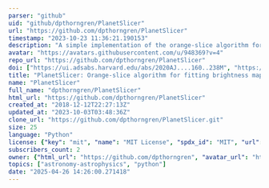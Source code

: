 ```yaml
---
parser: "github"
uid: "github/dpthorngren/PlanetSlicer"
url: "https://github.com/dpthorngren/PlanetSlicer"
timestamp: "2023-10-23 11:36:21.190153"
description: "A simple implementation of the orange-slice algorithm for fitting brightness maps to phase curves (from Cowan and Agol 2008) extended to also handle reflected light (Mayorga et al. 2020)."
avatar: "https://avatars.githubusercontent.com/u/948369?v=4"
repo_url: "https://github.com/dpthorngren/PlanetSlicer"
doi: ["https://ui.adsabs.harvard.edu/abs/2020AJ....160..238M", "https://ui.adsabs.harvard.edu/abs/2023ascl.soft09020T/abstract"]
title: "PlanetSlicer: Orange-slice algorithm for fitting brightness maps to phase curves"
name: "PlanetSlicer"
full_name: "dpthorngren/PlanetSlicer"
html_url: "https://github.com/dpthorngren/PlanetSlicer"
created_at: "2018-12-12T22:27:13Z"
updated_at: "2023-10-03T03:48:36Z"
clone_url: "https://github.com/dpthorngren/PlanetSlicer.git"
size: 25
language: "Python"
license: {"key": "mit", "name": "MIT License", "spdx_id": "MIT", "url": "https://api.github.com/licenses/mit", "node_id": "MDc6TGljZW5zZTEz"}
subscribers_count: 2
owner: {"html_url": "https://github.com/dpthorngren", "avatar_url": "https://avatars.githubusercontent.com/u/948369?v=4", "login": "dpthorngren", "type": "User"}
topics: ["astronomy-astrophysics", "python"]
date: "2025-04-26 14:26:00.271418"
---
```

